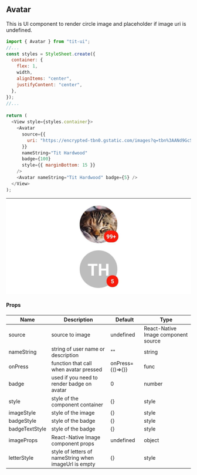## Avatar

This is UI component to render circle image and placeholder if image uri is undefined.

```javascript
import { Avatar } from "tit-ui";
//...
const styles = StyleSheet.create({
  container: {
    flex: 1,
    width,
    alignItems: "center",
    justifyContent: "center",
  },
});
//...

return (
  <View style={styles.container}>
    <Avatar
      source={{
        uri: "https://encrypted-tbn0.gstatic.com/images?q=tbn%3AANd9GcSsb3dnwW7TWK8zRGaCQ_ThqeLRWTZKXsWAL5z6rI_9UAwM0NqH",
      }}
      nameString="Tit Hardwood"
      badge={100}
      style={{ marginBottom: 15 }}
    />
    <Avatar nameString="Tit Hardwood" badge={5} />
  </View>
);
```

![alt avatar](https://github.com/blnaxblachbl/tit-ui/blob/main/images/avatar.jpg?raw=true)

#### Props

| Name           | Description                                           | Default          | Type                                |
| -------------- | ----------------------------------------------------- | ---------------- | ----------------------------------- |
| source         | source to image                                       | undefined        | React-Native Image component source |
| nameString     | string of user name or description                    | ""               | string                              |
| onPress        | function that call when avatar pressed                | onPress={()=>{}} | func                                |
| badge          | used if you need to render badge on avatar            | 0                | number                              |
| style          | style of the component container                      | {}               | style                               |
| imageStyle     | style of the image                                    | {}               | style                               |
| badgeStyle     | style of the badge                                    | {}               | style                               |
| badgeTextStyle | style of the badge                                    | {}               | style                               |
| imageProps     | React-Native Image component props                    | undefined        | object                              |
| letterStyle    | style of letters of nameString when imageUrl is empty | {}               | style                               |
